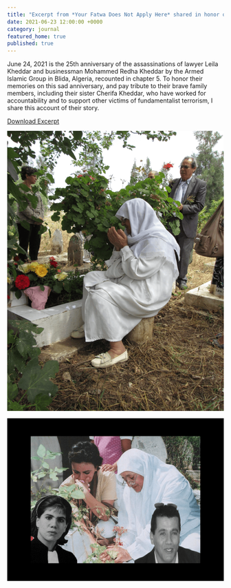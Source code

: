 ```yaml
---
title: "Excerpt from *Your Fatwa Does Not Apply Here* shared in honor of the 25th anniversary of the murders of Mohamed Redha Kheddar and Leila Kheddar"
date: 2021-06-23 12:00:00 +0000
category: journal
featured_home: true
published: true
---
```


June 24, 2021 is the 25th anniversary of the assassinations of lawyer Leila Kheddar and businessman Mohammed Redha Kheddar by the Armed Islamic Group in Blida, Algeria, recounted in chapter 5. To honor their memories on this sad anniversary, and pay tribute to their brave family members, including their sister Cherifa Kheddar, who have worked for accountability and to support other victims of fundamentalist terrorism, I share this account of their story.

[Download Excerpt](/uploads/Kheddar-Excerpt-YFDNAH.pdf)

![Mrs. Kheddar at the grave](/uploads/image-1.png)

![Mohammed Redha Kheddar and Leila Kheddar](/uploads/image.png)
